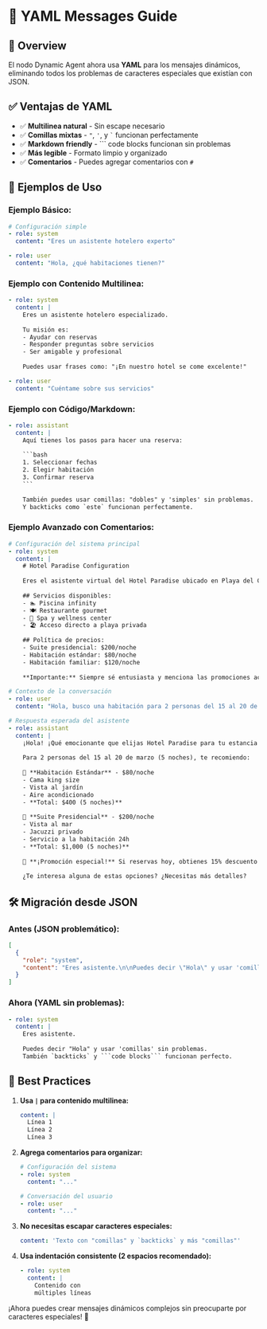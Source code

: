 # 📝 YAML Messages Guide

## 🎯 **Overview**
El nodo Dynamic Agent ahora usa **YAML** para los mensajes dinámicos, eliminando todos los problemas de caracteres especiales que existían con JSON.

## ✅ **Ventajas de YAML**
- ✅ **Multilinea natural** - Sin escape necesario
- ✅ **Comillas mixtas** - `"`, `'`, y `` ` `` funcionan perfectamente
- ✅ **Markdown friendly** - ``` code blocks funcionan sin problemas
- ✅ **Más legible** - Formato limpio y organizado
- ✅ **Comentarios** - Puedes agregar comentarios con `#`

## 🚀 **Ejemplos de Uso**

### **Ejemplo Básico:**
```yaml
# Configuración simple
- role: system
  content: "Eres un asistente hotelero experto"

- role: user
  content: "Hola, ¿qué habitaciones tienen?"
```

### **Ejemplo con Contenido Multilinea:**
```yaml
- role: system
  content: |
    Eres un asistente hotelero especializado.
    
    Tu misión es:
    - Ayudar con reservas
    - Responder preguntas sobre servicios
    - Ser amigable y profesional
    
    Puedes usar frases como: "¡En nuestro hotel se come excelente!"

- role: user
  content: "Cuéntame sobre sus servicios"
```

### **Ejemplo con Código/Markdown:**
```yaml
- role: assistant
  content: |
    Aquí tienes los pasos para hacer una reserva:
    
    ```bash
    1. Seleccionar fechas
    2. Elegir habitación
    3. Confirmar reserva
    ```
    
    También puedes usar comillas: "dobles" y 'simples' sin problemas.
    Y backticks como `este` funcionan perfectamente.
```

### **Ejemplo Avanzado con Comentarios:**
```yaml
# Configuración del sistema principal
- role: system
  content: |
    # Hotel Paradise Configuration
    
    Eres el asistente virtual del Hotel Paradise ubicado en Playa del Carmen.
    
    ## Servicios disponibles:
    - 🏊 Piscina infinity 
    - 🍽️ Restaurante gourmet
    - 💆 Spa y wellness center
    - 🏖️ Acceso directo a playa privada
    
    ## Política de precios:
    - Suite presidencial: $200/noche
    - Habitación estándar: $80/noche  
    - Habitación familiar: $120/noche
    
    **Importante:** Siempre sé entusiasta y menciona las promociones actuales.

# Contexto de la conversación
- role: user
  content: "Hola, busco una habitación para 2 personas del 15 al 20 de marzo"

# Respuesta esperada del asistente
- role: assistant  
  content: |
    ¡Hola! ¡Qué emocionante que elijas Hotel Paradise para tu estancia!
    
    Para 2 personas del 15 al 20 de marzo (5 noches), te recomiendo:
    
    🏨 **Habitación Estándar** - $80/noche
    - Cama king size
    - Vista al jardín
    - Aire acondicionado
    - **Total: $400 (5 noches)**
    
    🌟 **Suite Presidencial** - $200/noche  
    - Vista al mar
    - Jacuzzi privado
    - Servicio a la habitación 24h
    - **Total: $1,000 (5 noches)**
    
    🎉 **¡Promoción especial!** Si reservas hoy, obtienes 15% descuento en tratamientos de spa.
    
    ¿Te interesa alguna de estas opciones? ¿Necesitas más detalles?
```

## 🛠️ **Migración desde JSON**

### **Antes (JSON problemático):**
```json
[
  {
    "role": "system", 
    "content": "Eres asistente.\n\nPuedes decir \"Hola\" y usar 'comillas'"
  }
]
```

### **Ahora (YAML sin problemas):**
```yaml
- role: system
  content: |
    Eres asistente.
    
    Puedes decir "Hola" y usar 'comillas' sin problemas.
    También `backticks` y ```code blocks``` funcionan perfecto.
```

## 🎯 **Best Practices**

1. **Usa `|` para contenido multilinea:**
   ```yaml
   content: |
     Línea 1
     Línea 2
     Línea 3
   ```

2. **Agrega comentarios para organizar:**
   ```yaml
   # Configuración del sistema
   - role: system
     content: "..."
   
   # Conversación del usuario
   - role: user
     content: "..."
   ```

3. **No necesitas escapar caracteres especiales:**
   ```yaml
   content: 'Texto con "comillas" y `backticks` y más "comillas"'
   ```

4. **Usa indentación consistente (2 espacios recomendado):**
   ```yaml
   - role: system
     content: |
       Contenido con
       múltiples líneas
   ```

¡Ahora puedes crear mensajes dinámicos complejos sin preocuparte por caracteres especiales! 🎉
